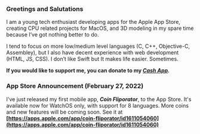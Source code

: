 ### Greetings and Salutations

I am a young tech enthusiast developing apps for the Apple App Store, creating CPU related projects for MacOS, and 3D modeling in my spare time because I’ve got nothing better to do.

I tend to focus on more low/medium level languages (C, C++, Objective-C, Assembley), but I also have decent experience with web development (HTML, JS, CSS). I don’t like Swift but It makes life easier. Sometimes.

**If you would like to support me, you can donate to my _[Cash App](https://cash.app/$bitespotatobacks)._**

### App Store Announcement (February 27, 2022)

I've just released my first mobile app, _**Coin Fliporator**_, to the App Store. It's available now for WatchOS only, with support for 8 languages. More coins and new features will be coming soon. See it at **[https://apps.apple.com/app/coin-fliporator/id1611054060](https://apps.apple.com/app/coin-fliporator/id1611054060)**
